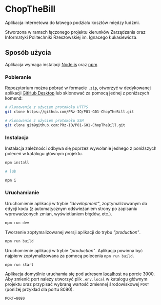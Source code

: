 # ChopTheBill
Aplikacja internetowa do łatwego podziału kosztów między ludźmi.

Stworzona w ramach łączonego projektu kierunków Zarządzania oraz Informatyki Politechniki Rzeszowskiej im. Ignacego Łukasiewicza.

## Sposób użycia
Aplikacja wymaga instalacji [Node.js](https://nodejs.org/) oraz [npm](https://www.npmjs.com/).

### Pobieranie

Repozytorium można pobrać w formacie `.zip`, otworzyć w dedykowanej aplikacji [GitHub Desktop](https://desktop.github.com/) lub sklonować za pomocą jednej z poniższych komend:

```bash
# Klonowanie z użyciem protokołu HTTPS
git clone https://github.com/PRz-IO/P01-G01-ChopTheBill.git

# Klonowanie z użyciem protokołu SSH
git clone git@github.com:PRz-IO/P01-G01-ChopTheBill.git
```

### Instalacja

Instalacja zależności odbywa się poprzez wywołanie jednego z poniższych poleceń w katalogu głównym projektu.

```bash
npm install

# lub

npm i
```

### Uruchamianie

Uruchomienie aplikacji w trybie *"development"*, zoptymalizowanym do edycji kodu (z automatycznym odświeżaniem strony po zapisaniu wprowadzonych zmian, wyświetlaniem błędów, etc.).

```bash
npm run dev
```

Tworzenie zoptymalizowanej wersji aplikacji do trybu *"production"*.

```bash
npm run build
```

Uruchomienie aplikacji w trybie *"production"*. Aplikacja powinna być najpierw zoptymalizowana za pomocą polecenia `npm run build`.

```bash
npm run start
```

Aplikacja domyślnie uruchamia się pod adresem [localhost](http://localhost:3000) na porcie 3000. Aby zmienić port należy utworzyć plik `.env.local` w katalogu głównym projektu oraz przypisać wybraną wartość zmiennej środowiskowej `PORT` (poniżej przykład dla portu 8080).

```
PORT=8080
```